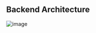 ## Backend Architecture
![image](https://github.com/mehmetali10/Personalized-News-Feed/assets/77547122/15ce33be-9c1a-4724-81cd-cb5080b43257)

